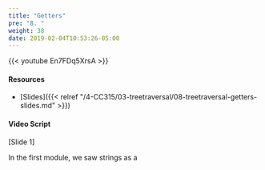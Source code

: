 ```yaml
---
title: "Getters"
pre: "8. "
weight: 38
date: 2019-02-04T10:53:26-05:00
---
```


{{< youtube En7FDq5XrsA >}}

#### Resources
* [Slides]({{< relref "/4-CC315/03-treetraversal/08-treetraversal-getters-slides.md" >}})

#### Video Script

[Slide 1]

In the first module, we saw strings as a 